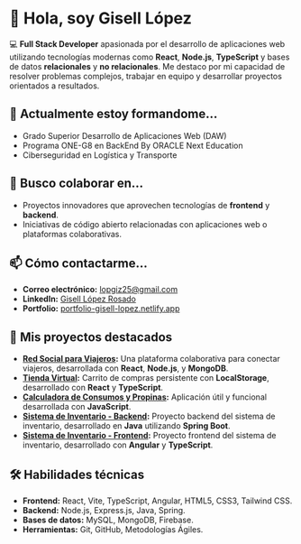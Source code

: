 # 👋 Hola, soy Gisell López

💻 **Full Stack Developer** apasionada por el desarrollo de aplicaciones web 
utilizando tecnologías modernas como **React**, **Node.js**, **TypeScript** 
y bases de datos **relacionales** y **no relacionales**.
Me destaco por mi capacidad de resolver problemas complejos, trabajar en equipo
y desarrollar proyectos orientados a resultados.

## 🌱 Actualmente estoy formandome...
- Grado Superior Desarrollo de Aplicaciones Web (DAW)
- Programa ONE-G8 en BackEnd By ORACLE Next Education
- Ciberseguridad en Logística y Transporte

## 🤝 Busco colaborar en...
- Proyectos innovadores que aprovechen tecnologías de **frontend** y **backend**.
- Iniciativas de código abierto relacionadas con aplicaciones web o plataformas colaborativas.

## 📫 Cómo contactarme...
- **Correo electrónico:** [lopgiz25@gmail.com](mailto:lopgiz25@gmail.com)
- **LinkedIn:** [Gisell López Rosado](https://www.linkedin.com/in/gisell-l%C3%B3pez-rosado-aa42b028a/)
- **Portfolio:** [portfolio-gisell-lopez.netlify.app](https://portfolio-gisell-lopez.netlify.app/)

## 🚀 Mis proyectos destacados
- **[Red Social para Viajeros](https://github.com/Gisl4/Proyecto-Final-Bootcamp):** Una plataforma colaborativa para conectar viajeros, desarrollada con **React**, **Node.js**, y **MongoDB**.
- **[Tienda Virtual](https://github.com/Gisl4/Tienda-Virtual-Guitarras):** Carrito de compras persistente con **LocalStorage**, desarrollado con **React** y **TypeScript**.
- **[Calculadora de Consumos y Propinas](https://github.com/Gisl4/Propinas-Consumo):** Aplicación útil y funcional desarrollada con **JavaScript**.
- **[Sistema de Inventario - Backend](https://github.com/Gisl4/Backend-Inventario):** Proyecto backend del sistema de inventario, desarrollado en **Java** utilizando **Spring Boot**.
- **[Sistema de Inventario - Frontend](https://github.com/Gisl4/Frontend-Inventario):** Proyecto frontend del sistema de inventario, desarrollado con **Angular** y **TypeScript**.

## 🛠️ Habilidades técnicas
- **Frontend:** React, Vite, TypeScript, Angular, HTML5, CSS3, Tailwind CSS.
- **Backend:** Node.js, Express.js, Java, Spring.
- **Bases de datos:** MySQL, MongoDB, Firebase.
- **Herramientas:** Git, GitHub, Metodologías Ágiles.

<!---
Gisl4/Gisl4 is a ✨ special ✨ repository because its `README.md` (this file) appears on your GitHub profile.
You can click the Preview link to take a look at your changes.
--->
